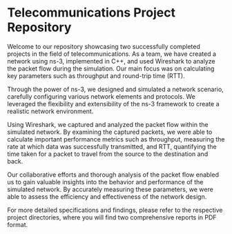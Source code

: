 # Telecommunications Project Repository

Welcome to our repository showcasing two successfully completed projects in the field of telecommunications. As a team, we have created a network using ns-3, implemented in C++, and used Wireshark to analyze the packet flow during the simulation. Our main focus was on calculating key parameters such as throughput and round-trip time (RTT).

Through the power of ns-3, we designed and simulated a network scenario, carefully configuring various network elements and protocols. We leveraged the flexibility and extensibility of the ns-3 framework to create a realistic network environment.

Using Wireshark, we captured and analyzed the packet flow within the simulated network. By examining the captured packets, we were able to calculate important performance metrics such as throughput, measuring the rate at which data was successfully transmitted, and RTT, quantifying the time taken for a packet to travel from the source to the destination and back.

Our collaborative efforts and thorough analysis of the packet flow enabled us to gain valuable insights into the behavior and performance of the simulated network. By accurately measuring these parameters, we were able to assess the efficiency and effectiveness of the network design.

For more detailed specifications and findings, please refer to the respective project directories, where you will find two comprehensive reports in PDF format.
